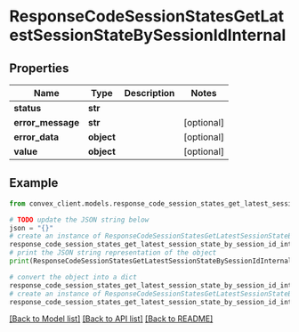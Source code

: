 # ResponseCodeSessionStatesGetLatestSessionStateBySessionIdInternal


## Properties

Name | Type | Description | Notes
------------ | ------------- | ------------- | -------------
**status** | **str** |  | 
**error_message** | **str** |  | [optional] 
**error_data** | **object** |  | [optional] 
**value** | **object** |  | [optional] 

## Example

```python
from convex_client.models.response_code_session_states_get_latest_session_state_by_session_id_internal import ResponseCodeSessionStatesGetLatestSessionStateBySessionIdInternal

# TODO update the JSON string below
json = "{}"
# create an instance of ResponseCodeSessionStatesGetLatestSessionStateBySessionIdInternal from a JSON string
response_code_session_states_get_latest_session_state_by_session_id_internal_instance = ResponseCodeSessionStatesGetLatestSessionStateBySessionIdInternal.from_json(json)
# print the JSON string representation of the object
print(ResponseCodeSessionStatesGetLatestSessionStateBySessionIdInternal.to_json())

# convert the object into a dict
response_code_session_states_get_latest_session_state_by_session_id_internal_dict = response_code_session_states_get_latest_session_state_by_session_id_internal_instance.to_dict()
# create an instance of ResponseCodeSessionStatesGetLatestSessionStateBySessionIdInternal from a dict
response_code_session_states_get_latest_session_state_by_session_id_internal_from_dict = ResponseCodeSessionStatesGetLatestSessionStateBySessionIdInternal.from_dict(response_code_session_states_get_latest_session_state_by_session_id_internal_dict)
```
[[Back to Model list]](../README.md#documentation-for-models) [[Back to API list]](../README.md#documentation-for-api-endpoints) [[Back to README]](../README.md)


